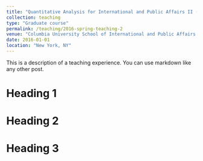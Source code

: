 ```yaml
---
title: "Quantitative Analysis for International and Public Affairs II (U6501)"
collection: teaching
type: "Graduate course"
permalink: /teaching/2016-spring-teaching-2
venue: "Columbia University School of International and Public Affairs (SIPA)"
date: 2016-01-01
location: "New York, NY"
---
```


This is a description of a teaching experience. You can use markdown like any other post.

Heading 1
======

Heading 2
======

Heading 3
======
